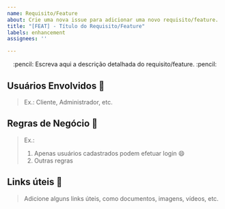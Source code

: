 ```yaml
---
name: Requisito/Feature
about: Crie uma nova issue para adicionar uma novo requisito/feature.
title: "[FEAT] - Título do Requisito/Feature"
labels: enhancement
assignees: ''

---
```


<p align="center">
:pencil: Escreva aqui a descrição detalhada do requisito/feature. :pencil:
</p>

## Usuários Envolvidos :busts_in_silhouette:
> Ex.: Cliente, Administrador, etc.

## Regras de Negócio :construction:
> Ex.:
> 1. Apenas usuários cadastrados podem efetuar login :smile:
> 2. Outras regras

## Links úteis :pushpin:
>Adicione alguns links úteis, como documentos, imagens, vídeos, etc.

